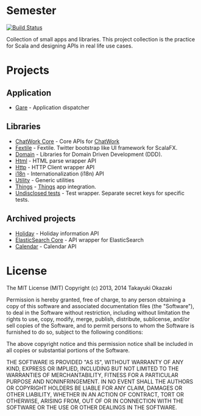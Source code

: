 # Semester

[![Build Status](https://travis-ci.org/watermint/Semester.png)](https://travis-ci.org/watermint/Semester)

Collection of small apps and libraries. This project collection is the practice for Scala and designing APIs in real life use cases. 

# Projects

## Application

* [Gare](etude/gare) - Application dispatcher

## Libraries

* [ChatWork Core](etude/messaging/chatwork) - Core APIs for [ChatWork](chatwork.com)
* [Fextile](etude/desktop/fextile) - Fextile. Twitter bootstrap like UI framework for ScalaFX.
* [Domain](etude/foundation/domain) - Libraries for Domain Driven Development (DDD).
* [Html](etude/foundation/html) - HTML parse wrapper API
* [Http](etude/foundation/http) - HTTP Client wrapper API
* [i18n](etude/foundation/i18n) - Internationalization (i18n) API
* [Utility](etude/foundation/utility) - Generic utilities
* [Things](etude/ticket/things) - [Things](https://culturedcode.com/things/) app integration.
* [Undisclosed tests](etude/test/undisclosed) - Test wrapper. Separate secret keys for specific tests.

## Archived projects

* [Holiday](etude/holiday) - Holiday information API
* [ElasticSearch Core](etude/elasticsearch/core) - API wrapper for ElasticSearch
* [Calendar](etude/foundation/calendar) - Calendar API

# License

The MIT License (MIT) Copyright (c) 2013, 2014 Takayuki Okazaki

Permission is hereby granted, free of charge, to any person obtaining a copy of this software and associated documentation files (the "Software"), to deal in the Software without restriction, including without limitation the rights to use, copy, modify, merge, publish, distribute, sublicense, and/or sell copies of the Software, and to permit persons to whom the Software is furnished to do so, subject to the following conditions:

The above copyright notice and this permission notice shall be included in all copies or substantial portions of the Software.

THE SOFTWARE IS PROVIDED "AS IS", WITHOUT WARRANTY OF ANY KIND, EXPRESS OR IMPLIED, INCLUDING BUT NOT LIMITED TO THE WARRANTIES OF MERCHANTABILITY, FITNESS FOR A PARTICULAR PURPOSE AND NONINFRINGEMENT. IN NO EVENT SHALL THE AUTHORS OR COPYRIGHT HOLDERS BE LIABLE FOR ANY CLAIM, DAMAGES OR OTHER LIABILITY, WHETHER IN AN ACTION OF CONTRACT, TORT OR OTHERWISE, ARISING FROM, OUT OF OR IN CONNECTION WITH THE SOFTWARE OR THE USE OR OTHER DEALINGS IN THE SOFTWARE.
